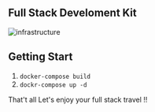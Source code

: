## Full Stack Develoment Kit 

![infrastructure](https://github.com/aweglteo/fullstack_development/tree/master/doc/images/infra.png)

## Getting Start

1.  `docker-compose build`
2. `dockr-compose up -d`


That't all 
Let's enjoy your full stack travel !!
